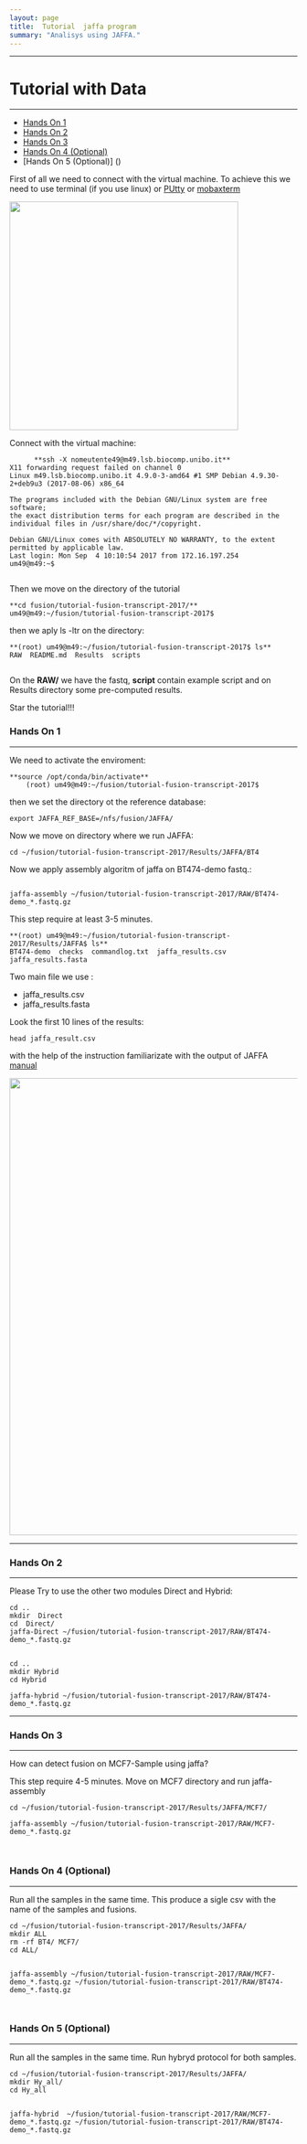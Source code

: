 ```yaml
---
layout: page
title:  Tutorial  jaffa program
summary: "Analisys using JAFFA."
---
```

___

#  Tutorial with Data
---

* [Hands On 1]()
* [Hands On 2]()
* [Hands On 3]()
* [Hands On 4 (Optional)]()
* [Hands On 5 (Optional)] ()



First of all we need to connect with the virtual machine. To achieve this we need to use terminal (if you use linux) or [PUtty](https://www.chiark.greenend.org.uk/~sgtatham/putty/latest.html) or [mobaxterm](http://mobaxterm.mobatek.net/download.html)

 
<img src="{{site.url}}/images/FirstStep.jpg" width="400">


Connect with the virtual machine:

  ```
  		**ssh -X nomeutente49@m49.lsb.biocomp.unibo.it**
X11 forwarding request failed on channel 0
Linux m49.lsb.biocomp.unibo.it 4.9.0-3-amd64 #1 SMP Debian 4.9.30-2+deb9u3 (2017-08-06) x86_64

The programs included with the Debian GNU/Linux system are free software;
the exact distribution terms for each program are described in the
individual files in /usr/share/doc/*/copyright.

Debian GNU/Linux comes with ABSOLUTELY NO WARRANTY, to the extent
permitted by applicable law.
Last login: Mon Sep  4 10:10:54 2017 from 172.16.197.254
um49@m49:~$ 


  ```

Then we move on the directory of the tutorial


```
**cd fusion/tutorial-fusion-transcript-2017/**
um49@m49:~/fusion/tutorial-fusion-transcript-2017$

```
then we aply ls -ltr on the directory:

```
**(root) um49@m49:~/fusion/tutorial-fusion-transcript-2017$ ls**
RAW  README.md  Results  scripts


```
On the **RAW/** we have the fastq, **script** contain example script and on Results directory some pre-computed results.

Star the tutorial!!!

### Hands On 1
---

We need to activate the enviroment:

```
**source /opt/conda/bin/activate**
	(root) um49@m49:~/fusion/tutorial-fusion-transcript-2017$
```

then we  set the directory ot the reference database:

```
export JAFFA_REF_BASE=/nfs/fusion/JAFFA/
```
Now we move on  directory where we run JAFFA:

```
cd ~/fusion/tutorial-fusion-transcript-2017/Results/JAFFA/BT4
```

Now we  apply assembly algoritm of jaffa on BT474-demo fastq.:

```
  
jaffa-assembly ~/fusion/tutorial-fusion-transcript-2017/RAW/BT474-demo_*.fastq.gz 

```


This step require at least 3-5  minutes. 

```(bash)
**(root) um49@m49:~/fusion/tutorial-fusion-transcript-2017/Results/JAFFA$ ls**
BT474-demo  checks  commandlog.txt  jaffa_results.csv  jaffa_results.fasta
```
Two main file we use :

 * jaffa_results.csv 
 * jaffa_results.fasta

Look the first 10 lines of the results:

```
head jaffa_result.csv

```

with the help of the instruction familiarizate with the output of JAFFA [manual](https://github.com/Oshlack/JAFFA/wiki/OutputDescription)

<img src="{{site.url}}/images/jaffa_results.png" width="800">




---

### Hands On 2
---
Please Try to use the other two modules Direct and Hybrid:




```
cd ..
mkdir  Direct
cd  Direct/
jaffa-Direct ~/fusion/tutorial-fusion-transcript-2017/RAW/BT474-demo_*.fastq.gz 


cd ..
mkdir Hybrid
cd Hybrid

jaffa-hybrid ~/fusion/tutorial-fusion-transcript-2017/RAW/BT474-demo_*.fastq.gz 

```

---

### Hands On 3
---

How can  detect fusion on MCF7-Sample using jaffa?

This step require 4-5  minutes. Move on MCF7 directory and run jaffa-assembly


```
cd ~/fusion/tutorial-fusion-transcript-2017/Results/JAFFA/MCF7/

jaffa-assembly ~/fusion/tutorial-fusion-transcript-2017/RAW/MCF7-demo_*.fastq.gz



```



### Hands On 4 (Optional)
---
 Run all the samples in the same time. This produce a sigle  csv with the name of the samples and fusions.



```
cd ~/fusion/tutorial-fusion-transcript-2017/Results/JAFFA/
mkdir ALL
rm -rf BT4/ MCF7/
cd ALL/


jaffa-assembly ~/fusion/tutorial-fusion-transcript-2017/RAW/MCF7-demo_*.fastq.gz ~/fusion/tutorial-fusion-transcript-2017/RAW/BT474-demo_*.fastq.gz



```



### Hands On 5 (Optional)
---
 Run all the samples in the same time. Run hybryd protocol for both samples.


```
cd ~/fusion/tutorial-fusion-transcript-2017/Results/JAFFA/
mkdir Hy_all/
cd Hy_all


jaffa-hybrid  ~/fusion/tutorial-fusion-transcript-2017/RAW/MCF7-demo_*.fastq.gz ~/fusion/tutorial-fusion-transcript-2017/RAW/BT474-demo_*.fastq.gz



```
